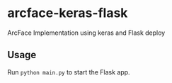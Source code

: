 # arcface-keras-flask
ArcFace Implementation using keras and Flask deploy 

## Usage
Run `python main.py` to start the Flask app.
